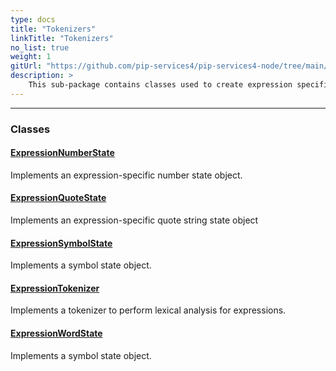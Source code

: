 ```yaml
---
type: docs
title: "Tokenizers"
linkTitle: "Tokenizers"
no_list: true
weight: 1
gitUrl: "https://github.com/pip-services4/pip-services4-node/tree/main/pip-services4-expressions-node"
description: >
    This sub-package contains classes used to create expression specific state objects and tokenizers for lexical analysis. 
---
```

---
<div class="module-body"> 

### Classes

#### [ExpressionNumberState](expression_number_state)
Implements an expression-specific number state object.

#### [ExpressionQuoteState](expression_quote_state)
Implements an expression-specific quote string state object

#### [ExpressionSymbolState](expression_symbol_state)
Implements a symbol state object.

#### [ExpressionTokenizer](expression_tokenizer)
Implements a tokenizer to perform lexical analysis for expressions.

#### [ExpressionWordState](expression_word_state)
Implements a symbol state object.


</div>

